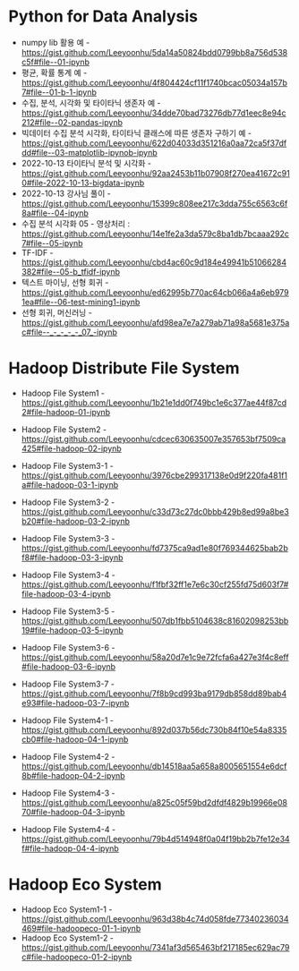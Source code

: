 # Python for Data Analysis

- numpy lib 활용 예 - https://gist.github.com/Leeyoonhu/5da14a50824bdd0799bb8a756d538c5f#file--01-ipynb
- 평균, 확률 통계 예 - https://gist.github.com/Leeyoonhu/4f804424cf11f1740bcac05034a157b7#file--01-b-1-ipynb
- 수집, 분석, 시각화 및 타이타닉 생존자 예 - https://gist.github.com/Leeyoonhu/34dde70bad73276db77d1eec8e94c212#file--02-pandas-ipynb
- 빅데이터 수집 분석 시각화, 타이타닉 클래스에 따른 생존자 구하기 예 - https://gist.github.com/Leeyoonhu/622d04033d351216a0aa72ca5f37dfdd#file--03-matplotlib-ipynob-ipynb
- 2022-10-13 타이타닉 분석 및 시각화 - https://gist.github.com/Leeyoonhu/92aa2453b11b07908f270ea41672c910#file-2022-10-13-bigdata-ipynb
- 2022-10-13 강사님 풀이 - https://gist.github.com/Leeyoonhu/15399c808ee217c3dda755c6563c6f8a#file--04-ipynb
- 수집 분석 시각화 05 - 영상처리 : https://gist.github.com/Leeyoonhu/14e1fe2a3da579c8ba1db7bcaaa292c7#file--05-ipynb
- TF-IDF - https://gist.github.com/Leeyoonhu/cbd4ac60c9d184e49941b51066284382#file--05-b_tfidf-ipynb
- 텍스트 마이닝, 선형 회귀 - https://gist.github.com/Leeyoonhu/ed62995b770ac64cb066a4a6eb9791ea#file--06-test-mining1-ipynb
- 선형 회귀, 머신러닝 - https://gist.github.com/Leeyoonhu/afd98ea7e7a279ab71a98a5681e375ac#file--_-_-_-_-_07_-ipynb

# Hadoop Distribute File System

- Hadoop File System1 - https://gist.github.com/Leeyoonhu/1b21e1dd0f749bc1e6c377ae44f87cd2#file-hadoop-01-ipynb

- Hadoop File System2 - https://gist.github.com/Leeyoonhu/cdcec630635007e357653bf7509ca425#file-hadoop-02-ipynb 

- Hadoop File System3-1 - https://gist.github.com/Leeyoonhu/3976cbe299317138e0d9f220fa481f1a#file-hadoop-03-1-ipynb
- Hadoop File System3-2 - https://gist.github.com/Leeyoonhu/c33d73c27dc0bbb429b8ed99a8be3b20#file-hadoop-03-2-ipynb
- Hadoop File System3-3 - https://gist.github.com/Leeyoonhu/fd7375ca9ad1e80f769344625bab2bf8#file-hadoop-03-3-ipynb
- Hadoop File System3-4 - https://gist.github.com/Leeyoonhu/f1fbf32ff1e7e6c30cf255fd75d603f7#file-hadoop-03-4-ipynb
- Hadoop File System3-5 - https://gist.github.com/Leeyoonhu/507db1fbb5104638c81602098253bb19#file-hadoop-03-5-ipynb
- Hadoop File System3-6 - https://gist.github.com/Leeyoonhu/58a20d7e1c9e72fcfa6a427e3f4c8eff#file-hadoop-03-6-ipynb
- Hadoop File System3-7 - https://gist.github.com/Leeyoonhu/7f8b9cd993ba9179db858dd89bab4e93#file-hadoop-03-7-ipynb

- Hadoop File System4-1 - https://gist.github.com/Leeyoonhu/892d037b56dc730b84f10e54a8335cb0#file-hadoop-04-1-ipynb
- Hadoop File System4-2 - https://gist.github.com/Leeyoonhu/db14518aa5a658a8005651554e6dcf8b#file-hadoop-04-2-ipynb
- Hadoop File System4-3 - https://gist.github.com/Leeyoonhu/a825c05f59bd2dfdf4829b19966e0870#file-hadoop-04-3-ipynb
- Hadoop File System4-4 - https://gist.github.com/Leeyoonhu/79b4d514948f0a04f19bb2b7fe12e34f#file-hadoop-04-4-ipynb

# Hadoop Eco System

- Hadoop Eco System1-1 - https://gist.github.com/Leeyoonhu/963d38b4c74d058fde77340236034469#file-hadoopeco-01-1-ipynb
- Hadoop Eco System1-2 - https://gist.github.com/Leeyoonhu/7341af3d565463bf217185ec629ac79c#file-hadoopeco-01-2-ipynb
